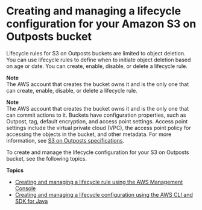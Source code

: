 # Creating and managing a lifecycle configuration for your Amazon S3 on Outposts bucket<a name="S3OutpostsLifecycleManaging"></a>

Lifecycle rules for S3 on Outposts buckets are limited to object deletion\. You can use lifecycle rules to define when to initiate object deletion based on age or date\. You can create, enable, disable, or delete a lifecycle rule\.

**Note**  
The AWS account that creates the bucket owns it and is the only one that can create, enable, disable, or delete a lifecycle rule\.

**Note**  
The AWS account that creates the bucket owns it and is the only one that can commit actions to it\. Buckets have configuration properties, such as Outpost, tag, default encryption, and access point settings\. Access point settings include the virtual private cloud \(VPC\), the access point policy for accessing the objects in the bucket, and other metadata\. For more information, see [S3 on Outposts specifications](S3OnOutpostsRestrictionsLimitations.md#S3OnOutpostsSpecifications)\.

To create and manage the lifecycle configuration for your S3 on Outposts bucket, see the following topics\.

**Topics**
+ [Creating and managing a lifecycle rule using the AWS Management Console](S3OutpostsLifecycleConsole.md)
+ [Creating and managing a lifecycle configuration using the AWS CLI and SDK for Java](S3OutpostsLifecycleCLIJava.md)